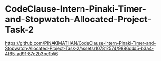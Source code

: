 # CodeClause-Intern-Pinaki-Timer-and-Stopwatch-Allocated-Project-Task-2


https://github.com/PINAKIMATHAN/CodeClause-Intern-Pinaki-Timer-and-Stopwatch-Allocated-Project-Task-2/assets/107812574/9886ddd5-b3a4-4f65-ad91-87e2b3be1b56


